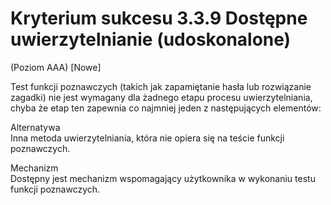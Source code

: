 # Kryterium sukcesu 3.3.9 Dostępne uwierzytelnianie (udoskonalone)

(Poziom AAA) [Nowe]

Test funkcji poznawczych (takich jak zapamiętanie hasła lub rozwiązanie zagadki) nie jest wymagany dla żadnego etapu procesu uwierzytelniania, chyba że etap ten zapewnia co najmniej jeden z następujących elementów:

Alternatywa  
Inna metoda uwierzytelniania, która nie opiera się na teście funkcji poznawczych.

Mechanizm  
Dostępny jest mechanizm wspomagający użytkownika w wykonaniu testu funkcji poznawczych.
